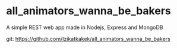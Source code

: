 # all_animators_wanna_be_bakers

A simple REST web app made in Nodejs, Express and MongoDB

git: https://github.com/Izikatkakek/all_animators_wanna_be_bakers
